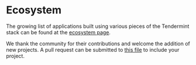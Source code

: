 # Ecosystem

The growing list of applications built using various pieces of the
Tendermint stack can be found at the [ecosystem page](https://tendermint.com/ecosystem).

We thank the community for their contributions and welcome the
addition of new projects. A pull request can be submitted to [this
file](https://github.com/tendermint/classic/blob/master/docs/app-dev/ecosystem.json)
to include your project.
